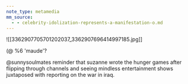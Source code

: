 ```yaml
---
note_type: metamedia
mm_source:
  - - celebrity-idolization-represents-a-manifestation-o.md
---
```


![[3362907705701202037_3362907696414997185.jpg]]

(@ %6 'maude'?

@sunnysoulmates
reminder that suzanne wrote the hunger
games after flipping through channels
and seeing mindless entertainment
shows juxtaposed with reporting on the
war in iraq.

